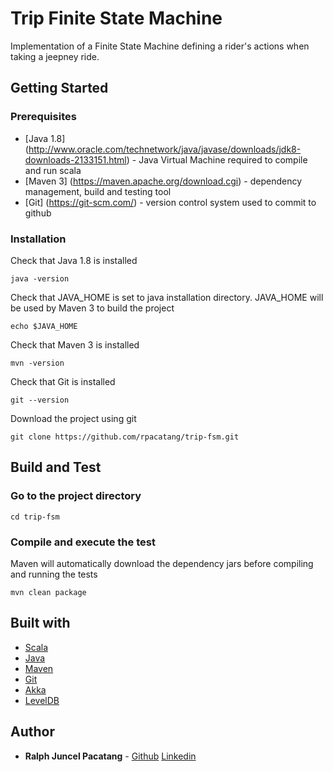 # Trip Finite State Machine

Implementation of a Finite State Machine defining a rider's actions when taking a jeepney ride.

## Getting Started

### Prerequisites
* [Java 1.8] (http://www.oracle.com/technetwork/java/javase/downloads/jdk8-downloads-2133151.html) - Java Virtual Machine required to compile and run scala
* [Maven 3] (https://maven.apache.org/download.cgi) - dependency management, build and testing tool
* [Git] (https://git-scm.com/) - version control system used to commit to github

### Installation
Check that Java 1.8 is installed
```
java -version
```
Check that JAVA_HOME is set to java installation directory. JAVA_HOME will be used by Maven 3 to build the project
```
echo $JAVA_HOME
```
Check that Maven 3 is installed
```
mvn -version
```
Check that Git is installed
```
git --version
```
Download the project using git
```
git clone https://github.com/rpacatang/trip-fsm.git
```
## Build and Test
### Go to the project directory
```
cd trip-fsm
```
### Compile and execute the test
Maven will automatically download the dependency jars before compiling and running the tests
```
mvn clean package
```
## Built with
* [Scala](https://www.scala-lang.org/)
* [Java](https://www.java.com/en/)
* [Maven](https://maven.apache.org/)
* [Git](https://git-scm.com/)
* [Akka](http://akka.io/)
* [LevelDB](http://leveldb.org/)
## Author
* **Ralph Juncel Pacatang** - [Github](https://github.com/rpacatang) [Linkedin](https://www.linkedin.com/in/ralph-juncel-pacatang-8711a76a/)
